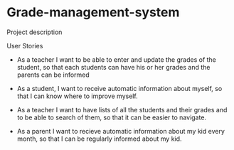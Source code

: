 # Grade-management-system

Project description



User Stories
- As a teacher I want to be able to enter and update the grades of the student, so that each students can have his or her grades and the parents can be informed

- As a student, I want to receive automatic information about myself, so that I can know where to improve myself.

- As a teacher I want to  have lists of all the students and their grades and to be able to search of them, so that it can be easier to navigate.

- As a parent I want to recieve automatic information about my kid every month, so that I can be regularly informed about my kid.

